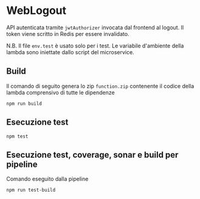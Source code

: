 # WebLogout

API autenticata tramite `jwtAuthorizer` invocata dal frontend al logout.
Il token viene scritto in Redis per essere invalidato.

N.B.
Il file `env.test` è usato solo per i test. Le variabile d'ambiente della lambda sono iniettate dallo script del microservice.

## Build

Il comando di seguito genera lo zip `function.zip` contenente il codice della lambda comprensivo di tutte le dipendenze

```script
npm run build
```

## Esecuzione test

```script
npm test
```

## Esecuzione test, coverage, sonar e build per pipeline

Comando eseguito dalla pipeline

```script
npm run test-build
```
